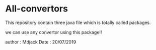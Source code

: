 # All-convertors

This repository contain three java file which is totally called packages.

we can use any convertor using this package!!

author  :   Mdjack
Date    :   20/07/2019
